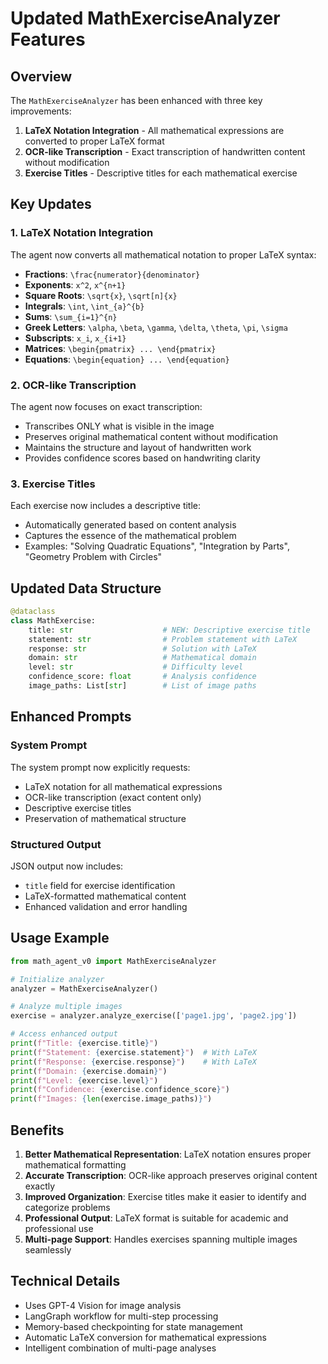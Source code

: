 # Updated MathExerciseAnalyzer Features

## Overview
The `MathExerciseAnalyzer` has been enhanced with three key improvements:

1. **LaTeX Notation Integration** - All mathematical expressions are converted to proper LaTeX format
2. **OCR-like Transcription** - Exact transcription of handwritten content without modification
3. **Exercise Titles** - Descriptive titles for each mathematical exercise

## Key Updates

### 1. LaTeX Notation Integration
The agent now converts all mathematical notation to proper LaTeX syntax:

- **Fractions**: `\frac{numerator}{denominator}`
- **Exponents**: `x^2`, `x^{n+1}`
- **Square Roots**: `\sqrt{x}`, `\sqrt[n]{x}`
- **Integrals**: `\int`, `\int_{a}^{b}`
- **Sums**: `\sum_{i=1}^{n}`
- **Greek Letters**: `\alpha`, `\beta`, `\gamma`, `\delta`, `\theta`, `\pi`, `\sigma`
- **Subscripts**: `x_i`, `x_{i+1}`
- **Matrices**: `\begin{pmatrix} ... \end{pmatrix}`
- **Equations**: `\begin{equation} ... \end{equation}`

### 2. OCR-like Transcription
The agent now focuses on exact transcription:
- Transcribes ONLY what is visible in the image
- Preserves original mathematical content without modification
- Maintains the structure and layout of handwritten work
- Provides confidence scores based on handwriting clarity

### 3. Exercise Titles
Each exercise now includes a descriptive title:
- Automatically generated based on content analysis
- Captures the essence of the mathematical problem
- Examples: "Solving Quadratic Equations", "Integration by Parts", "Geometry Problem with Circles"

## Updated Data Structure

```python
@dataclass
class MathExercise:
    title: str                    # NEW: Descriptive exercise title
    statement: str                # Problem statement with LaTeX
    response: str                 # Solution with LaTeX
    domain: str                   # Mathematical domain
    level: str                    # Difficulty level
    confidence_score: float       # Analysis confidence
    image_paths: List[str]        # List of image paths
```

## Enhanced Prompts

### System Prompt
The system prompt now explicitly requests:
- LaTeX notation for all mathematical expressions
- OCR-like transcription (exact content only)
- Descriptive exercise titles
- Preservation of mathematical structure

### Structured Output
JSON output now includes:
- `title` field for exercise identification
- LaTeX-formatted mathematical content
- Enhanced validation and error handling

## Usage Example

```python
from math_agent_v0 import MathExerciseAnalyzer

# Initialize analyzer
analyzer = MathExerciseAnalyzer()

# Analyze multiple images
exercise = analyzer.analyze_exercise(['page1.jpg', 'page2.jpg'])

# Access enhanced output
print(f"Title: {exercise.title}")
print(f"Statement: {exercise.statement}")  # With LaTeX
print(f"Response: {exercise.response}")    # With LaTeX
print(f"Domain: {exercise.domain}")
print(f"Level: {exercise.level}")
print(f"Confidence: {exercise.confidence_score}")
print(f"Images: {len(exercise.image_paths)}")
```

## Benefits

1. **Better Mathematical Representation**: LaTeX notation ensures proper mathematical formatting
2. **Accurate Transcription**: OCR-like approach preserves original content exactly
3. **Improved Organization**: Exercise titles make it easier to identify and categorize problems
4. **Professional Output**: LaTeX format is suitable for academic and professional use
5. **Multi-page Support**: Handles exercises spanning multiple images seamlessly

## Technical Details

- Uses GPT-4 Vision for image analysis
- LangGraph workflow for multi-step processing
- Memory-based checkpointing for state management
- Automatic LaTeX conversion for mathematical expressions
- Intelligent combination of multi-page analyses 